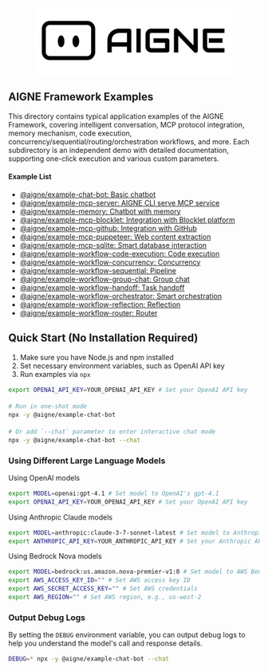 <p align="center">
  <picture>
    <source srcset="https://raw.githubusercontent.com/AIGNE-io/aigne-framework/main/logo-dark.svg" media="(prefers-color-scheme: dark)">
    <source srcset="https://raw.githubusercontent.com/AIGNE-io/aigne-framework/main/logo.svg" media="(prefers-color-scheme: light)">
    <img src="https://raw.githubusercontent.com/AIGNE-io/aigne-framework/main/logo.svg" alt="AIGNE Logo" width="400" />
  </picture>
</p>


## AIGNE Framework Examples

This directory contains typical application examples of the AIGNE Framework, covering intelligent conversation, MCP protocol integration, memory mechanism, code execution, concurrency/sequential/routing/orchestration workflows, and more. Each subdirectory is an independent demo with detailed documentation, supporting one-click execution and various custom parameters.

#### Example List

- [@aigne/example-chat-bot: Basic chatbot](./chat-bot/README.md)
- [@aigne/example-mcp-server: AIGNE CLI serve MCP service](./mcp-server/README.md)
- [@aigne/example-memory: Chatbot with memory](./memory/README.md)
- [@aigne/example-mcp-blocklet: Integration with Blocklet platform](./mcp-blocklet/README.md)
- [@aigne/example-mcp-github: Integration with GitHub](./mcp-github/README.md)
- [@aigne/example-mcp-puppeteer: Web content extraction](./mcp-puppeteer/README.md)
- [@aigne/example-mcp-sqlite: Smart database interaction](./mcp-sqlite/README.md)
- [@aigne/example-workflow-code-execution: Code execution](./workflow-code-execution/README.md)
- [@aigne/example-workflow-concurrency: Concurrency](./workflow-concurrency/README.md)
- [@aigne/example-workflow-sequential: Pipeline](./workflow-sequential/README.md)
- [@aigne/example-workflow-group-chat: Group chat](./workflow-group-chat/README.md)
- [@aigne/example-workflow-handoff: Task handoff](./workflow-handoff/README.md)
- [@aigne/example-workflow-orchestrator: Smart orchestration](./workflow-orchestrator/README.md)
- [@aigne/example-workflow-reflection: Reflection](./workflow-reflection/README.md)
- [@aigne/example-workflow-router: Router](./workflow-router/README.md)

## Quick Start (No Installation Required)

1. Make sure you have Node.js and npm installed
2. Set necessary environment variables, such as OpenAI API key
3. Run examples via `npx`

```bash
export OPENAI_API_KEY=YOUR_OPENAI_API_KEY # Set your OpenAI API key

# Run in one-shot mode
npx -y @aigne/example-chat-bot

# Or add `--chat` parameter to enter interactive chat mode
npx -y @aigne/example-chat-bot --chat
```

### Using Different Large Language Models

Using OpenAI models

```bash
export MODEL=openai:gpt-4.1 # Set model to OpenAI's gpt-4.1
export OPENAI_API_KEY=YOUR_OPENAI_API_KEY # Set your OpenAI API key
```

Using Anthropic Claude models

```bash
export MODEL=anthropic:claude-3-7-sonnet-latest # Set model to Anthropic's latest version
export ANTHROPIC_API_KEY=YOUR_ANTHROPIC_API_KEY # Set your Anthropic API key
```

Using Bedrock Nova models

```bash
export MODEL=bedrock:us.amazon.nova-premier-v1:0 # Set model to AWS Bedrock's Nova Premier
export AWS_ACCESS_KEY_ID="" # Set AWS access key ID
export AWS_SECRET_ACCESS_KEY="" # Set AWS credentials
export AWS_REGION="" # Set AWS region, e.g., us-west-2
```

### Output Debug Logs

By setting the `DEBUG` environment variable, you can output debug logs to help you understand the model's call and response details.

```bash
DEBUG=* npx -y @aigne/example-chat-bot --chat
```
